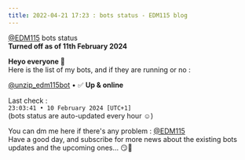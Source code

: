 ```yaml
---
title: 2022-04-21 17:23 : bots status - EDM115 blog
---
```


[@EDM115](https://t.me/EDM115) bots status  
**Turned off as of 11th February 2024**  
  
**Heyo everyone :pleading_face:**  
Here is the list of my bots, and if they are running or no :  
  
[@unzip_edm115bot](https://t.me/unzip_edm115bot) • :white_check_mark: **Up & online**  
  
Last check :  
`23:03:41 • 10 February 2024 [UTC+1]`  
(bots status are auto-updated every hour :relaxed:)  
  
You can dm me here if there's any problem : [@EDM115](https://t.me/EDM115)  
Have a good day, and subscribe for more news about the existing bots updates and the upcoming ones… :smirk::heartbeat:

